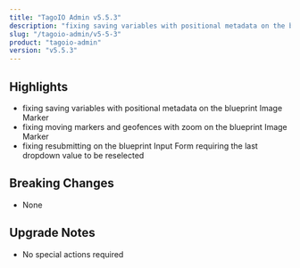 ```yaml
---
title: "TagoIO Admin v5.5.3"
description: "fixing saving variables with positional metadata on the blueprint Image Marker"
slug: "/tagoio-admin/v5-5-3"
product: "tagoio-admin"
version: "v5.5.3"
---
```


## Highlights

- fixing saving variables with positional metadata on the blueprint Image Marker
- fixing moving markers and geofences with zoom on the blueprint Image Marker
- fixing resubmitting on the blueprint Input Form requiring the last dropdown value to be reselected

## Breaking Changes

- None

## Upgrade Notes

- No special actions required
